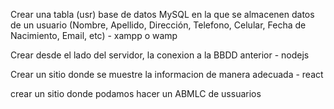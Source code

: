 Crear una tabla (usr) base de datos MySQL en la que se almacenen datos
de un usuario (Nombre, Apellido, Dirección, Telefono, Celular, Fecha de
Nacimiento, Email, etc) - xampp o wamp

Crear desde el lado del servidor, la conexion a la BBDD anterior - nodejs

Crear un sitio donde se muestre la informacion de manera adecuada - react

crear un sitio donde podamos hacer un ABMLC de ussuarios
